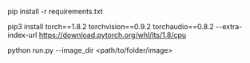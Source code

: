 pip install -r requirements.txt

pip3 install torch==1.8.2 torchvision==0.9.2 torchaudio==0.8.2 --extra-index-url https://download.pytorch.org/whl/lts/1.8/cpu

python run.py --image_dir <path/to/folder/image>